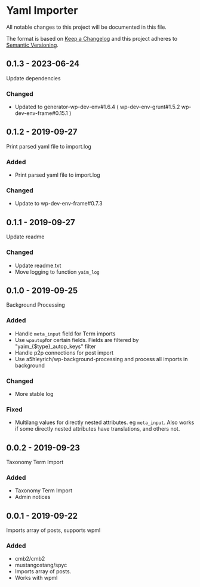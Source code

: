 # Yaml Importer
All notable changes to this project will be documented in this file.

The format is based on [Keep a Changelog](http://keepachangelog.com/)
and this project adheres to [Semantic Versioning](http://semver.org/).

## 0.1.3 - 2023-06-24
Update dependencies

### Changed
- Updated to generator-wp-dev-env#1.6.4 ( wp-dev-env-grunt#1.5.2 wp-dev-env-frame#0.15.1 )

## 0.1.2 - 2019-09-27
Print parsed yaml file to import.log

### Added
- Print parsed yaml file to import.log

### Changed
- Update to wp-dev-env-frame#0.7.3

## 0.1.1 - 2019-09-27
Update readme

### Changed
- Update readme.txt
- Move logging to function `yaim_log`

## 0.1.0 - 2019-09-25
Background Processing

### Added
- Handle `meta_input` field for Term imports
- Use `wpautop`for certain fields. Fields are filtered by "yaim_{$type}_autop_keys" filter
- Handle p2p connections for post import
- Use a5hleyrich/wp-background-processing and process all imports in background

### Changed
- More stable log

### Fixed
- Multilang values for directly nested attributes. eg `meta_input`. Also works if some directly nested attributes have translations, and others not.

## 0.0.2 - 2019-09-23
Taxonomy Term Import

### Added
- Taxonomy Term Import
- Admin notices

## 0.0.1 - 2019-09-22
Imports array of posts, supports wpml

### Added
- cmb2/cmb2
- mustangostang/spyc
- Imports array of posts.
- Works with wpml

